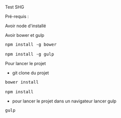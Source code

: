 Test SHG

Pré-requis : 

Avoir node d'installé

Avoir bower et gulp

<pre>
npm install -g bower

npm install -g gulp
</pre>


Pour lancer le projet 

- git clone du projet 

<pre>
bower install

npm install
</pre>

- pour lancer le projet dans un navigateur lancer gulp

<pre>
gulp
</pre>